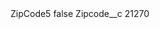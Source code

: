 <?xml version="1.0" encoding="UTF-8"?>
<CustomMetadata xmlns="http://soap.sforce.com/2006/04/metadata" xmlns:xsi="http://www.w3.org/2001/XMLSchema-instance" xmlns:xsd="http://www.w3.org/2001/XMLSchema">
    <label>ZipCode5</label>
    <protected>false</protected>
    <values>
        <field>Zipcode__c</field>
        <value xsi:type="xsd:string">21270</value>
    </values>
</CustomMetadata>
